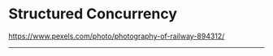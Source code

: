 <!-- .slide: data-background="img/background/upcoming-station.jpg" data-background-color="black" data-background-opacity="0.7"-->

# Structured Concurrency  <!-- .element: class="stroke" -->

<https://www.pexels.com/photo/photography-of-railway-894312/> <!-- .element: class="attribution" -->

---
